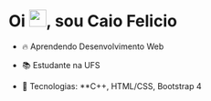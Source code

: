 <h1 align="left">Oi <img src="https://raw.githubusercontent.com/kaueMarques/kaueMarques/master/hi.gif" height="30px">, sou Caio Felicio</h1>

- 🔥 Aprendendo Desenvolvimento Web

- 📚 Estudante na UFS

- 👻 Tecnologias: **C++, HTML/CSS, Bootstrap 4
